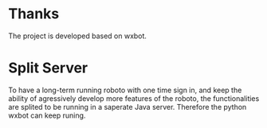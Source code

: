 # Thanks
The project is developed based on wxbot.

# Split Server
To have a long-term running roboto with one time sign in, and keep the ability of agressively develop more features of the roboto, the functionalities are splited to be running in a saperate Java server. Therefore the python wxbot can keep runing.